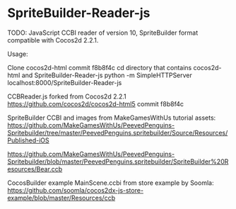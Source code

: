 SpriteBuilder-Reader-js
=======================

TODO:  JavaScript CCBI reader of version 10, SpriteBuilder format compatible with Cocos2d 2.2.1.  

Usage:

Clone cocos2d-html commit f8b8f4c
cd directory that contains cocos2d-html and SpriteBuilder-Reader-js
python -m SimpleHTTPServer
localhost:8000/SpriteBuilder-Reader-js

CCBReader.js forked from Cocos2d 2.2.1
https://github.com/cocos2d/cocos2d-html5
commit f8b8f4c

SpriteBuilder CCBI and images from MakeGamesWithUs tutorial assets:
https://github.com/MakeGamesWithUs/PeevedPenguins-Spritebuilder/tree/master/PeevedPenguins.spritebuilder/Source/Resources/Published-iOS

https://github.com/MakeGamesWithUs/PeevedPenguins-Spritebuilder/blob/master/PeevedPenguins.spritebuilder/SpriteBuilder%20Resources/Bear.ccb

CocosBuilder example MainScene.ccbi from store example by Soomla:
https://github.com/soomla/cocos2dx-js-store-example/blob/master/Resources/ccb
